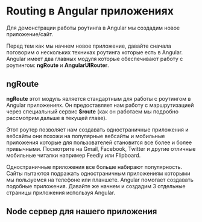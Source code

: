 # Routing в Angular приложениях
Для демонстрации работы роутинга в Angular мы создадим новое приложение/сайт.

Перед тем как мы начнем новое приложение, давайте сначала поговорим о нескольких техниках роутинга которые есть в Angular. Angular имеет два главных модуля которые обеспечивают работу с роутингом: **ngRoute** и **AngularUIRouter**.

## ngRoute

**ngRoute** этот модуль является стандартным для работы с роутингом в Angular приложениях. Он предоставляет нам работу с маршрутизацией через специальный сервис **$route** (как он работаем мы подробно рассмотрим дальше в текущей главе). 

Этот роутер позволяет нам создавать одностраничные приложения и вебсайты они похожи на популярные вебсайты и мобильные приложения которые для пользователей становится все более и более привычными. Посмотрите на Gmail, Facebook, Twitter и другие отличные мобильные читалки например Feedly или Flipboard.

Одностраничные приложения все больше набирают популярность. Сайты пытаются подражать одностраничным приложениям которыми мы пользуемся на телефоне или планшете. Angular помогает создавать подобные приложения. Давайте же начнем и создадим 3 отдельные страницы приложения используя Angular.

## Node сервер для нашего приложения